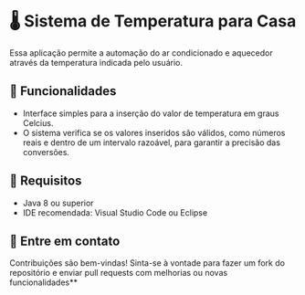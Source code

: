 # 🌡 Sistema de Temperatura para Casa

Essa aplicação permite a automação do ar condicionado e aquecedor através da temperatura indicada pelo usuário. 


## 🔧 Funcionalidades
- Interface simples para a inserção do valor de temperatura em graus Celcius.
- O sistema verifica se os valores inseridos são válidos, como números reais e dentro de um intervalo razoável, para garantir a precisão das conversões.


## 👟 Requisitos

- Java 8 ou superior
- IDE recomendada: Visual Studio Code ou Eclipse


## 📱 Entre em contato

Contribuições são bem-vindas! Sinta-se à vontade para fazer um fork do repositório e enviar pull requests com melhorias ou novas funcionalidades**
